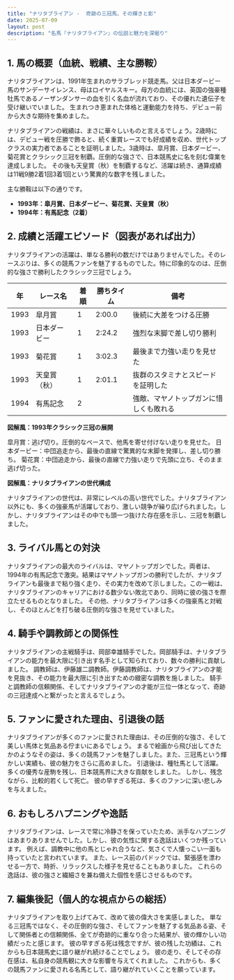 ```yaml
---
title: "ナリタブライアン -  奇跡の三冠馬、その輝きと影"
date: 2025-07-09
layout: post
description: "名馬『ナリタブライアン』の伝説と魅力を深堀り"
---
```


## 1. 馬の概要（血統、戦績、主な勝鞍）

ナリタブライアンは、1991年生まれのサラブレッド競走馬。父は日本ダービー馬のサンデーサイレンス、母はロイヤルスキー。母方の血統には、英国の強豪種牡馬であるノーザンダンサーの血を引く名血が流れており、その優れた遺伝子を受け継いでいました。  生まれつき恵まれた体格と運動能力を持ち、デビュー前から大きな期待を集めました。

ナリタブライアンの戦績は、まさに華々しいものと言えるでしょう。2歳時には、デビュー戦を圧勝で飾ると、続く重賞レースでも好成績を収め、世代トップクラスの実力者であることを証明しました。3歳時は、皐月賞、日本ダービー、菊花賞とクラシック三冠を制覇。圧倒的な強さで、日本競馬史に名を刻む偉業を達成しました。  その後も天皇賞（秋）を制覇するなど、活躍は続き、通算成績は11戦9勝2着1回3着1回という驚異的な数字を残しました。

主な勝鞍は以下の通りです。

* **1993年：皐月賞、日本ダービー、菊花賞、天皇賞（秋）**
* **1994年：有馬記念（2着）**


## 2. 成績と活躍エピソード（図表があれば出力）

ナリタブライアンの活躍は、単なる勝利の数だけではありませんでした。そのレースぶりは、多くの競馬ファンを魅了するものでした。特に印象的なのは、圧倒的な強さで勝利したクラシック三冠でしょう。

| 年 | レース名         | 着順 | 勝ちタイム | 備考                                         |
|---|-----------------|-----|-----------|---------------------------------------------|
| 1993 | 皐月賞           | 1   | 2:00.0    | 後続に大差をつける圧勝                         |
| 1993 | 日本ダービー       | 1   | 2:24.2    | 強烈な末脚で差し切り勝利                     |
| 1993 | 菊花賞           | 1   | 3:02.3    | 最後まで力強い走りを見せた                     |
| 1993 | 天皇賞（秋）     | 1   | 2:01.1    | 抜群のスタミナとスピードを証明した             |
| 1994 | 有馬記念         | 2   |           | 強敵、マヤノトップガンに惜しくも敗れる     |


**図解風：1993年クラシック三冠の展開**

皐月賞：逃げ切り。圧倒的なペースで、他馬を寄せ付けない走りを見せた。
日本ダービー：中団追走から、最後の直線で驚異的な末脚を発揮し、差し切り勝ち。
菊花賞：中団追走から、最後の直線で力強い走りで先頭に立ち、そのまま逃げ切った。


**図解風：ナリタブライアンの世代構成**

ナリタブライアンの世代は、非常にレベルの高い世代でした。ナリタブライアン以外にも、多くの強豪馬が活躍しており、激しい競争が繰り広げられました。しかし、ナリタブライアンはその中でも頭一つ抜けた存在感を示し、三冠を制覇しました。


## 3. ライバル馬との対決

ナリタブライアンの最大のライバルは、マヤノトップガンでした。両者は、1994年の有馬記念で激突。結果はマヤノトップガンの勝利でしたが、ナリタブライアンも最後まで粘り強く走り、その実力を改めて示しました。この一戦は、ナリタブライアンのキャリアにおける数少ない敗北であり、同時に彼の強さを際立たせるものとなりました。  その他、ナリタブライアンは多くの強豪馬と対戦し、そのほとんどを打ち破る圧倒的な強さを見せていました。


## 4. 騎手や調教師との関係性

ナリタブライアンの主戦騎手は、岡部幸雄騎手でした。岡部騎手は、ナリタブライアンの能力を最大限に引き出す名手として知られており、数々の勝利に貢献しました。  調教師は、伊藤雄二調教師。伊藤調教師は、ナリタブライアンの才能を見抜き、その能力を最大限に引き出すための緻密な調教を施しました。  騎手と調教師の信頼関係、そしてナリタブライアンの才能が三位一体となって、奇跡の三冠達成へと繋がったと言えるでしょう。


## 5. ファンに愛された理由、引退後の話

ナリタブライアンが多くのファンに愛された理由は、その圧倒的な強さ、そして美しい馬体と気品ある佇まいにあるでしょう。  まるで絵画から飛び出してきたかのようなその姿は、多くの競馬ファンを魅了しました。また、三冠馬という輝かしい実績も、彼の魅力をさらに高めました。  引退後は、種牡馬として活躍。多くの優秀な産駒を残し、日本競馬界に大きな貢献をしました。  しかし、残念ながら、比較的若くして死亡。  彼の早すぎる死は、多くのファンに深い悲しみを与えました。


## 6. おもしろハプニングや逸話

ナリタブライアンは、レースで常に冷静さを保っていたため、派手なハプニングはあまりありませんでした。しかし、彼の気性に関する逸話はいくつか残っています。  例えば、調教中に他の馬とじゃれ合うなど、気さくで人懐っこい一面も持っていたと言われています。  また、レース前のパドックでは、緊張感を漂わせる一方で、時折、リラックスした様子を見せることもありました。  これらの逸話は、彼の強さと繊細さを兼ね備えた個性を感じさせるものです。


## 7. 編集後記（個人的な視点からの総括）

ナリタブライアンを取り上げてみて、改めて彼の偉大さを実感しました。  単なる三冠馬ではなく、その圧倒的な強さ、そしてファンを魅了する気品ある姿、そして関係者との信頼関係、全てが奇跡的に重なり合った結果が、彼の輝かしい功績だったと感じます。  彼の早すぎる死は残念ですが、彼の残した功績は、これからも日本競馬史に語り継がれ続けることでしょう。  彼の走り、そしてその存在感は、私自身の競馬観に大きな影響を与えてくれました。  これからも、多くの競馬ファンに愛される名馬として、語り継がれていくことを願っています。
